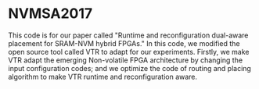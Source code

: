 # NVMSA2017
This code is for our paper called "Runtime and reconfiguration dual-aware placement for SRAM-NVM hybrid FPGAs." In this code, we
modified the open source tool called VTR to adapt for our experiments. Firstly, we make VTR adapt the emerging Non-volatile FPGA 
architecture by changing the input configuration codes; and we optimize the code of routing and placing algorithm to make VTR 
runtime and reconfiguration aware. 
